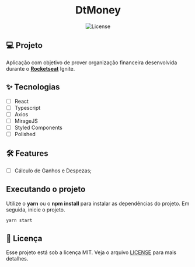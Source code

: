 <h1 align="center">
  DtMoney
</h1>

<p align="center">
  <img alt="License" src="https://img.shields.io/static/v1?label=license&message=MIT&color=E51C44&labelColor=0A1033">

## 💻 Projeto

Aplicação com objetivo de prover organização financeira desenvolvida durante o **[Rocketseat](https://github.com/Rocketseat)** Ignite.

## ✨ Tecnologias

- [ ] React
- [ ] Typescript
- [ ] Axios
- [ ] MirageJS
- [ ] Styled Components
- [ ] Polished

## :hammer_and_wrench: Features

- [ ] Cálculo de Ganhos e Despezas;

## Executando o projeto

Utilize o **yarn** ou o **npm install** para instalar as dependências do projeto.
Em seguida, inicie o projeto.

```cl
yarn start
```

## 📄 Licença

Esse projeto está sob a licença MIT. Veja o arquivo [LICENSE](LICENSE.md) para mais detalhes.

<br />
